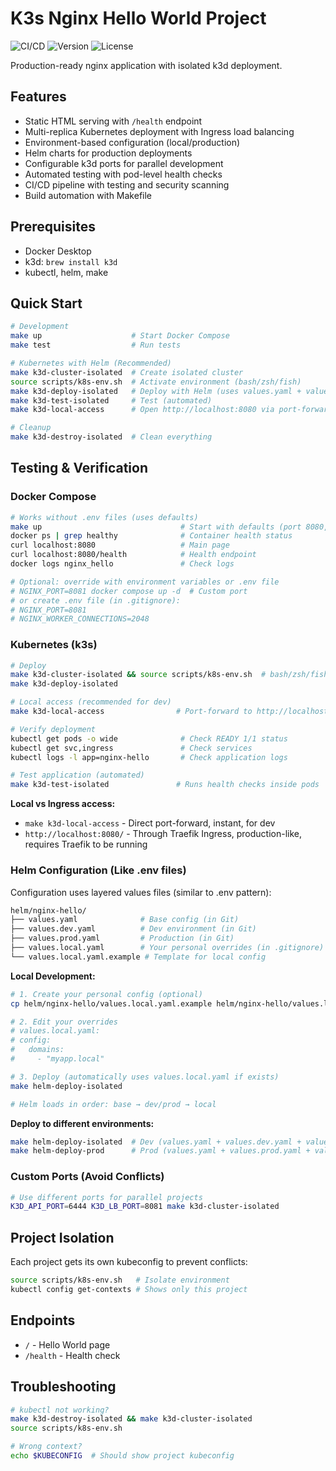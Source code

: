 # K3s Nginx Hello World Project

![CI/CD](https://github.com/dionisvl/my.k8s_12factor_app/workflows/CI/badge.svg)
![Version](https://img.shields.io/badge/version-v1.0.2-blue)
![License](https://img.shields.io/badge/license-MIT-green)

Production-ready nginx application with isolated k3d deployment.

## Features

- Static HTML serving with `/health` endpoint
- Multi-replica Kubernetes deployment with Ingress load balancing
- Environment-based configuration (local/production)
- Helm charts for production deployments
- Configurable k3d ports for parallel development
- Automated testing with pod-level health checks
- CI/CD pipeline with testing and security scanning
- Build automation with Makefile


## Prerequisites

- Docker Desktop
- k3d: `brew install k3d`
- kubectl, helm, make

## Quick Start

```bash
# Development
make up                    # Start Docker Compose
make test                  # Run tests

# Kubernetes with Helm (Recommended)
make k3d-cluster-isolated  # Create isolated cluster
source scripts/k8s-env.sh  # Activate environment (bash/zsh/fish)
make k3d-deploy-isolated   # Deploy with Helm (uses values.yaml + values.dev.yaml)
make k3d-test-isolated     # Test (automated)
make k3d-local-access      # Open http://localhost:8080 via port-forward

# Cleanup
make k3d-destroy-isolated  # Clean everything
```

## Testing & Verification

### Docker Compose
```bash
# Works without .env files (uses defaults)
make up                               # Start with defaults (port 8080, 1024 connections)
docker ps | grep healthy              # Container health status
curl localhost:8080                   # Main page
curl localhost:8080/health            # Health endpoint
docker logs nginx_hello               # Check logs

# Optional: override with environment variables or .env file
# NGINX_PORT=8081 docker compose up -d  # Custom port
# or create .env file (in .gitignore):
# NGINX_PORT=8081
# NGINX_WORKER_CONNECTIONS=2048
```

### Kubernetes (k3s)
```bash
# Deploy
make k3d-cluster-isolated && source scripts/k8s-env.sh  # bash/zsh/fish
make k3d-deploy-isolated

# Local access (recommended for dev)
make k3d-local-access                # Port-forward to http://localhost:8080 (instant)

# Verify deployment
kubectl get pods -o wide              # Check READY 1/1 status
kubectl get svc,ingress               # Check services
kubectl logs -l app=nginx-hello       # Check application logs

# Test application (automated)
make k3d-test-isolated               # Runs health checks inside pods
```

**Local vs Ingress access:**
- `make k3d-local-access` - Direct port-forward, instant, for dev
- `http://localhost:8080/` - Through Traefik Ingress, production-like, requires Traefik to be running

### Helm Configuration (Like .env files)

Configuration uses layered values files (similar to .env pattern):

```bash
helm/nginx-hello/
├── values.yaml              # Base config (in Git)
├── values.dev.yaml          # Dev environment (in Git)
├── values.prod.yaml         # Production (in Git)
├── values.local.yaml        # Your personal overrides (in .gitignore)
└── values.local.yaml.example # Template for local config
```

**Local Development:**
```bash
# 1. Create your personal config (optional)
cp helm/nginx-hello/values.local.yaml.example helm/nginx-hello/values.local.yaml

# 2. Edit your overrides
# values.local.yaml:
# config:
#   domains:
#     - "myapp.local"

# 3. Deploy (automatically uses values.local.yaml if exists)
make helm-deploy-isolated

# Helm loads in order: base → dev/prod → local
```

**Deploy to different environments:**
```bash
make helm-deploy-isolated  # Dev (values.yaml + values.dev.yaml + values.local.yaml)
make helm-deploy-prod      # Prod (values.yaml + values.prod.yaml + values.local.yaml)
```

### Custom Ports (Avoid Conflicts)
```bash
# Use different ports for parallel projects
K3D_API_PORT=6444 K3D_LB_PORT=8081 make k3d-cluster-isolated
```

## Project Isolation

Each project gets its own kubeconfig to prevent conflicts:

```bash
source scripts/k8s-env.sh   # Isolate environment
kubectl config get-contexts # Shows only this project
```

## Endpoints

- `/` - Hello World page
- `/health` - Health check

## Troubleshooting

```bash
# kubectl not working?
make k3d-destroy-isolated && make k3d-cluster-isolated
source scripts/k8s-env.sh

# Wrong context?
echo $KUBECONFIG  # Should show project kubeconfig
```